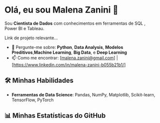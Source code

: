 # Olá, eu sou Malena Zanini 👋

Sou **Cientista de Dados** com conhecimentos em ferramentas de SQL , Power BI e Tableau. 

Link de projeto relevante...

- 💬 Pergunte-me sobre: **Python**, **Data Analysis**, **Modelos Preditivos**,**Machine Learning**, **Big Data**, e **Deep Learning**
- 📫 Como me encontrar: [malena.zanini@gmail.com] | [https://www.linkedin.com/in/malena-zanini-b055b21b1/]


## 🛠️ Minhas Habilidades


- **Ferramentas de Data Science**: Pandas, NumPy, Matplotlib, Scikit-learn, TensorFlow, PyTorch

## 📊 Minhas Estatísticas do GitHub


<!---
MalenaZanini/MalenaZanini is a ✨ special ✨ repository because its `README.md` (this file) appears on your GitHub profile.
You can click the Preview link to take a look at your changes.
--->
